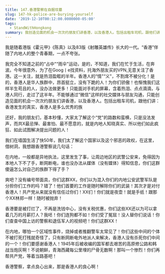```yaml
---
title: 147.香港警察在自掘坟墓
slug: 147-hk-police-are-burying-yourself
date: '2019-12-10T00:12:00.0000000-05:00'
tags:
  - StandWithHongkong
summary: 我创造见面的机会一次次约朋友们讲香港，以及香港人。包括出租车司机，跟他们讲：香港发生的真实，香港人是多么优秀的族
---
```

我是随着港版《霍元甲》《陈真》以及83版《射雕英雄传》长大的一代。“香港”伴随了内地人的整个青春期，一点不夸张。



我完全不知道之前的“占中"“雨伞"运动，是的，不知道，我们在忙于生活，在奔波。今年很意外，为了在Goog丨e找资料，托海外朋友买的VPN,无意关注了香港。这一关注，就是热泪盈眶的半年。香港人的“情"“义"，不割席不被分化！是的，香港人是华人族群中，昂首挺立，没有下跪的人！为你们骄傲！也惭愧我们这样半生苟且的人，没办法做更多！只能面对手机的屏幕，含着热泪、点点滴滴，与港人同行，走过了这半年。不能够通过“微信"这样的社交媒体与朋友沟通，只能创造见面的机会一次次约朋友们讲香港，以及香港人。包括出租车司机，跟他们讲：香港发生的真实，香港人是多么优秀的族

还好，我的朋友们，基本秒懂，大家太了解这个“党"的路数和蛮横，只是没法发声，而共X最忌惮、最害怕、最不愿意的，就是内地人知晓真实、所以他们如此疯狂、如此试图解决提出问题的人！



我们在墙国生活了快50年，我们太了解这个国家以及这个邪恶的政权，在这里，借树洞，我想跟香港警察说几句话：



在内地，一般都是异地执法，这里发生了事，让周边地区的武警公安来，免得因为本地人下不了手，断网断电，谁也没办法从媒体（没有媒体）得知信息，你们这群傻逼怎么对自己的族群下得了手？



爽吧？没有编号带面具，你们这群XX，你们以为混入你们的内地公安武警军队是分担你们工作的吗？错了！他们首要的工作是随时解除你们的武装！其次才是对付香港人！共产党从来就没有信任过你们！XX们！你们就是夜壶！就是手纸！跟那个XX林郑一样！随时被抛弃！



香港要是被打烂了，不再是洗钱中心，没有关税优惠，你们这些XX还以为可以拿着几万的月薪打人？我呸！你们连狗都不如！你们受了冤屈！没人替你们说话！你们查查中国上访的警察和退伍军人的视频吧！你们这群XX！



在内地，哪怕一个区域性事件，烧掉或者推翻警车太常见了！你们这些中间的个体不被打死打残就奇怪了，只有断网断电外地派人来解决，香港人没有杀死你们中间的一个！你们要感谢香港人！1945年后被收编的国军都去艰苦的高原修公路和韩战当炮灰啊！不说朝鲜，青海西藏每公里埋的尸骨无数啊！那叫一个惨烈！你们再帮共产党，等着当路基吧！



香港警察，拿点良心出来，那是香港人的良心啊！
